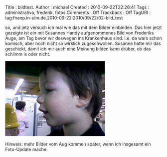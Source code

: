 Title     : bildtest.
Author    : michael
Created   : 2010-09-22T22:26:41
Tags      : administrativa, frederik, fotos
Comments  : Off
Trackback : Off
TagURI    : tag:fnanp.in-ulm.de,2010-09-22:2010/09/22/02-bild_test

so, und jetz versuch ich mal wie das mit dem Bilder einbinden. Das hier jetzt
gezeigte ist ein mit Susannes Handy aufgenommenes Bild von Frederiks Auge, am
Tag bevor wir deswegen ins Krankenhaus sind. I.e. da wars schon komisch, aber
noch nicht so wirklich zugeschwollen. Susanne hatte mir das geschickt, damit
ich mir auch eine Meinung bilden kann drüber, ob das schlimm is oder nicht.

![Augenfoto](aug.jpg)

Hinweis: mehr Bilder vom Aug kommen später, wenn ich insgesamt ein Foto-Update
mache.

